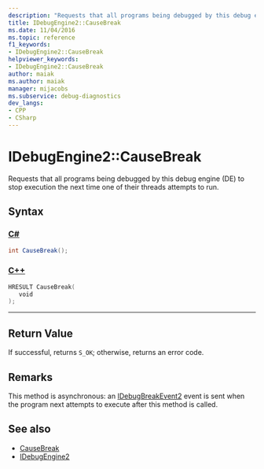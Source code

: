 ```yaml
---
description: "Requests that all programs being debugged by this debug engine (DE) to stop execution the next time one of their threads attempts to run."
title: IDebugEngine2::CauseBreak
ms.date: 11/04/2016
ms.topic: reference
f1_keywords:
- IDebugEngine2::CauseBreak
helpviewer_keywords:
- IDebugEngine2::CauseBreak
author: maiak
ms.author: maiak
manager: mijacobs
ms.subservice: debug-diagnostics
dev_langs:
- CPP
- CSharp
---
```

# IDebugEngine2::CauseBreak

Requests that all programs being debugged by this debug engine (DE) to stop execution the next time one of their threads attempts to run.

## Syntax

### [C#](#tab/csharp)
```csharp
int CauseBreak();
```
### [C++](#tab/cpp)
```cpp
HRESULT CauseBreak( 
   void 
);
```
---

## Return Value
 If successful, returns `S_OK`; otherwise, returns an error code.

## Remarks
 This method is asynchronous: an [IDebugBreakEvent2](../../../extensibility/debugger/reference/idebugbreakevent2.md) event is sent when the program next attempts to execute after this method is called.

## See also
- [CauseBreak](../../../extensibility/debugger/reference/idebugprogram2-causebreak.md)
- [IDebugEngine2](../../../extensibility/debugger/reference/idebugengine2.md)
